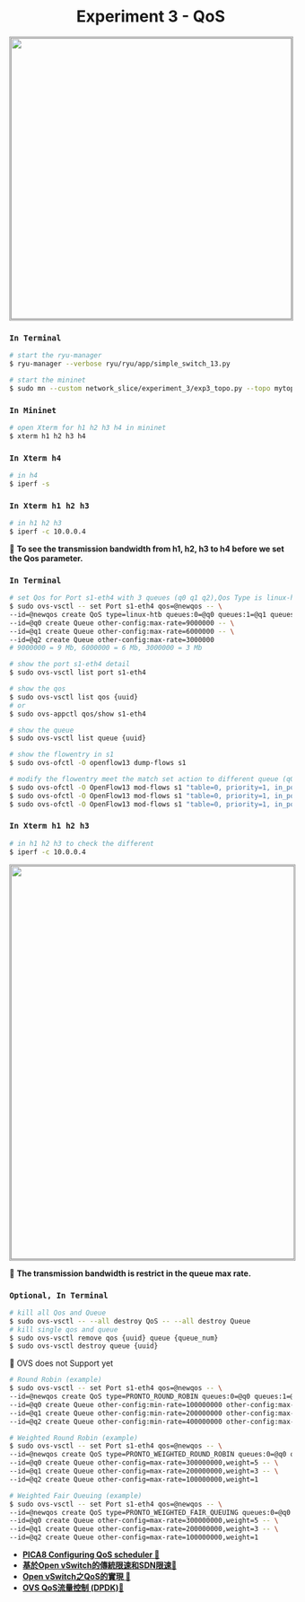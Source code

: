 <center>

# Experiment 3 - QoS

</center>

<p align="center">
    <img style="border-style:1px;border-style:double;border-color:#8C8C8C" src="https://github.com/xxionhong/network_slice/blob/main/experiment_2/img/2021-01-09%20task2.png?raw=true" width="500"/>
</p>

### `In Terminal`

```bash
# start the ryu-manager
$ ryu-manager --verbose ryu/ryu/app/simple_switch_13.py
```
```bash
# start the mininet
$ sudo mn --custom network_slice/experiment_3/exp3_topo.py --topo mytopo --mac --switch ovs,protocols=OpenFlow13 --controller remote
```
### `In Mininet`
```bash
# open Xterm for h1 h2 h3 h4 in mininet 
$ xterm h1 h2 h3 h4
```
### `In Xterm h4`
```bash
# in h4
$ iperf -s
```
### `In Xterm h1 h2 h3`
```bash
# in h1 h2 h3
$ iperf -c 10.0.0.4
```
 :pushpin: **To see the transmission bandwidth from h1, h2, h3 to h4 before we set the Qos parameter.**
### `In Terminal`
```bash
# set Qos for Port s1-eth4 with 3 queues (q0 q1 q2),Qos Type is linux-htb
$ sudo ovs-vsctl -- set Port s1-eth4 qos=@newqos -- \
--id=@newqos create QoS type=linux-htb queues:0=@q0 queues:1=@q1 queues:2=@q2 -- \
--id=@q0 create Queue other-config:max-rate=9000000 -- \
--id=@q1 create Queue other-config:max-rate=6000000 -- \
--id=@q2 create Queue other-config:max-rate=3000000
# 9000000 = 9 Mb, 6000000 = 6 Mb, 3000000 = 3 Mb

# show the port s1-eth4 detail
$ sudo ovs-vsctl list port s1-eth4

# show the qos
$ sudo ovs-vsctl list qos {uuid}
# or
$ sudo ovs-appctl qos/show s1-eth4

# show the queue
$ sudo ovs-vsctl list queue {uuid}

# show the flowentry in s1
$ sudo ovs-ofctl -O openflow13 dump-flows s1

# modify the flowentry meet the match set action to different queue (q0 q1 q2)
$ sudo ovs-ofctl -O OpenFlow13 mod-flows s1 "table=0, priority=1, in_port="s1-eth1", dl_src=00:00:00:00:00:01, dl_dst=00:00:00:00:00:04, actions=set_queue:0,output:"s1-eth4""
$ sudo ovs-ofctl -O OpenFlow13 mod-flows s1 "table=0, priority=1, in_port="s1-eth2", dl_src=00:00:00:00:00:02, dl_dst=00:00:00:00:00:04, actions=set_queue:1,output:"s1-eth4""
$ sudo ovs-ofctl -O OpenFlow13 mod-flows s1 "table=0, priority=1, in_port="s1-eth3", dl_src=00:00:00:00:00:03, dl_dst=00:00:00:00:00:04, actions=set_queue:2,output:"s1-eth4""
```
### `In Xterm h1 h2 h3`
```bash
# in h1 h2 h3 to check the different
$ iperf -c 10.0.0.4
```
<p align="center">
    <img style="border-style:1px;border-style:double;border-color:#8C8C8C" src="https://github.com/xxionhong/network_slice/blob/main/experiment_3/img/2020-10-15%20215853.jpg?raw=true" width="700"/>
</p>
 
 :pushpin: **The transmission bandwidth is restrict in the queue max rate.**

### `Optional, In Terminal`
```bash
# kill all Qos and Queue
$ sudo ovs-vsctl -- --all destroy QoS -- --all destroy Queue
# kill single qos and queue
$ sudo ovs-vsctl remove qos {uuid} queue {queue_num}
$ sudo ovs-vsctl destroy queue {uuid}
```
:pushpin: OVS does not Support yet

```bash
# Round Robin (example)
$ sudo ovs-vsctl -- set Port s1-eth4 qos=@newqos -- \
--id=@newqos create QoS type=PRONTO_ROUND_ROBIN queues:0=@q0 queues:1=@q1 queues:2=@q2 -- \
--id=@q0 create Queue other-config:min-rate=100000000 other-config:max-rate=200000000 -- \
--id=@q1 create Queue other-config:min-rate=200000000 other-config:max-rate=400000000 -- \
--id=@q2 create Queue other-config:min-rate=400000000 other-config:max-rate=600000000
```

```bash
# Weighted Round Robin (example)
$ sudo ovs-vsctl -- set Port s1-eth4 qos=@newqos -- \
--id=@newqos create QoS type=PRONTO_WEIGHTED_ROUND_ROBIN queues:0=@q0 queues:1=@q1 queues:2=@q2 -- \
--id=@q0 create Queue other-config=max-rate=300000000,weight=5 -- \
--id=@q1 create Queue other-config=max-rate=200000000,weight=3 -- \
--id=@q2 create Queue other-config=max-rate=100000000,weight=1
```

```bash
# Weighted Fair Queuing (example)
$ sudo ovs-vsctl -- set Port s1-eth4 qos=@newqos -- \
--id=@newqos create QoS type=PRONTO_WEIGHTED_FAIR_QUEUING queues:0=@q0 queues:1=@q1 queues:2=@q2 -- \
--id=@q0 create Queue other-config=max-rate=300000000,weight=5 -- \
--id=@q1 create Queue other-config=max-rate=200000000,weight=3 -- \
--id=@q2 create Queue other-config=max-rate=100000000,weight=1
```

- **[PICA8 Configuring QoS scheduler :link:](https://docs.pica8.com/display/PicOS211sp/Configuring+QoS+scheduler)**
- **[基於Open vSwitch的傳統限速和SDN限速:link:](https://www.sdnlab.com/23289.html)**
- **[Open vSwitch之QoS的實現 :link:](https://www.sdnlab.com/19208.html)**
- **[OVS QoS流量控制 (DPDK):link:](https://blog.csdn.net/sinat_20184565/article/details/93376574)**